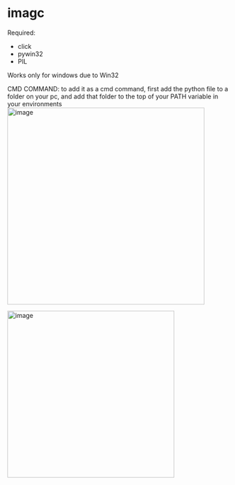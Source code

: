 # imagc

Required:
- click
- pywin32
- PIL

Works only for windows due to Win32

CMD COMMAND:
to add it as a cmd command, first add the python file to a folder on your pc, and add that folder to the top of your PATH variable in your environments
<img width="445" alt="image" src="https://user-images.githubusercontent.com/86983004/164181073-740ef57b-6ae6-4c7d-8e4a-5d0fde58102d.png">

<img width="377" alt="image" src="https://user-images.githubusercontent.com/86983004/164181236-fba21d78-0d76-4712-a28b-d8b5bdcc8b90.png">
